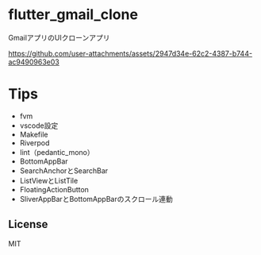 # flutter_gmail_clone

GmailアプリのUIクローンアプリ

https://github.com/user-attachments/assets/2947d34e-62c2-4387-b744-ac9490963e03


# Tips

- fvm
- vscode設定
- Makefile
- Riverpod
- lint（pedantic_mono）
- BottomAppBar
- SearchAnchorとSearchBar
- ListViewとListTile
- FloatingActionButton
- SliverAppBarとBottomAppBarのスクロール連動

## License

MIT
